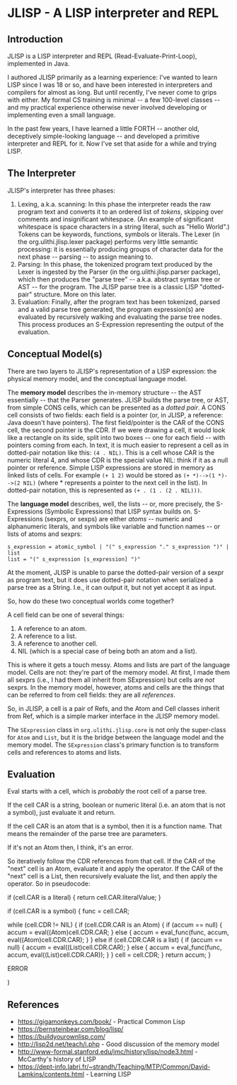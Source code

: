 # JLISP - A LISP interpreter and REPL

## Introduction

JLISP is a LISP interpreter and REPL (Read-Evaluate-Print-Loop), implemented in Java.

I authored JLISP primarily as a learning experience: I've wanted to learn LISP since I was 18 or
so, and have been interested in interpreters and compilers for almost as long. But until recently,
I've never come to grips with either. My formal CS training is minimal -- a few 100-level classes --
and my practical experience otherwise never involved developing or implementing even a small language.

In the past few years, I have learned a little FORTH -- another old, deceptively simple-looking
language -- and developed a primitive interpreter and REPL for it. Now I've set that aside for a
while and trying LISP.

## The Interpreter

JLISP's interpreter has three phases:
1. Lexing, a.k.a. scanning: In this phase the interpreter reads the raw program text and converts it
to an ordered list of *tokens*, skipping over comments and insignificant whitespace. (An example of
significant whitespace is space characters in a string literal, such as "Hello World".) Tokens can
be keywords, functions, symbols or literals. The Lexer (in the org.ulithi.jlisp.lexer package)
performs very little semantic processing: it is essentially producing groups of character data for
the next phase -- parsing -- to assign meaning to.
2. Parsing: In this phase, the tokenized program text produced by the Lexer is ingested by the Parser
(in the org.ulithi.jlisp.parser package), which then produces the "parse tree" -- a.k.a. abstract
syntax tree or AST -- for the program. The JLISP parse tree is a classic LISP "dotted-pair" structure.
More on this later.
3. Evaluation: Finally, after the program text has been tokenized, parsed and a valid parse tree
generated, the program expression(s) are evaluated by recursively walking and evaluating the parse
tree nodes. This process produces an S-Expression representing the output of the evaluation.

## Conceptual Model(s)

There are two layers to JLISP's representation of a LISP expression: the physical memory model, and
the conceptual language model.

The **memory model** describes the in-memory structure -- the AST essentially -- that the Parser generates.
JLISP builds the parse tree, or AST, from simple CONS cells, which can be presented as a *dotted pair*.
A CONS cell consists of two fields: each field is a pointer (or, in JLISP, a reference: Java doesn't
have pointers). The first field/pointer is the CAR of the CONS cell, the second pointer is the CDR.
If we were drawing a cell, it would look like a rectangle on its side, split into two boxes -- one
for each field -- with pointers coming from each. In text, it is much easier to represent a cell as
in dotted-pair notation like this: `(4 . NIL)`. This is a cell whose CAR is the numeric literal 4,
and whose CDR is the special value NIL: think if it as a null pointer or reference. Simple LISP
expressions are stored in memory as linked lists of cells. For example `(+ 1 2)` would be stored as
`(+ *)-->(1 *)-->(2 NIL)` (where * represents a pointer to the next cell in the list). In dotted-pair
notation, this is represented as `(+ . (1 . (2 . NIL)))`.

The **language model** describes, well, the lists -- or, more precisely, the S-Expressions
(Symbolic Expressions) that LISP syntax builds on. S-Expressions (sexprs, or sexps) are either
*atoms* -- numeric and alphanumeric literals, and symbols like variable and function names -- or
lists of atoms and sexprs:
```
s_expression = atomic_symbol | "(" s_expression "." s_expression ")" | list
list = "(" s_expression [s_expression] ")"
```
At the moment, JLISP is unable to parse the dotted-pair version of a sexpr as program text, but it
does use dotted-pair notation when serialized a parse tree as a String. I.e., it can output it, but
not yet accept it as input.

So, how do these two conceptual worlds come together?

A cell field can be one of several things:
1. A reference to an atom.
2. A reference to a list.
3. A reference to another cell.
4. NIL (which is a special case of being both an atom and a list).

This is where it gets a touch messy. Atoms and lists are part of the language model. Cells are not:
they're part of the memory model. At first, I made them all sexprs (i.e., I had them all inherit
from SExpression) but cells are *not* sexprs. In the memory model, however, atoms and cells are the
things that can be referred to from cell fields: they are all *references*.

So, in JLISP, a cell is a pair of Refs, and the Atom and Cell classes inherit from Ref, which
is a simple marker interface in the JLISP memory model.

The ```SExpression``` class in ```org.ulithi.jlisp.core``` is not only the super-class for
```Atom``` and ```List```, but it is the bridge between the language model and the memory model.
The ```SExpression``` class's primary function is to transform cells and references to atoms
and lists.

## Evaluation

Eval starts with a cell, which is *probably* the root cell of a parse tree.

If the cell CAR is a string, boolean or numeric literal (i.e. an atom that is not a symbol), just
evaluate it and return.

If the cell CAR is an atom that is a symbol, then it is a function name. That means the
remainder of the parse tree are parameters.

If it's not an Atom then, I think, it's an error.

So iteratively follow the CDR references from that cell. If the CAR of the "next" cell is an
Atom, evaluate it and apply the operator. If the CAR of the "next" cell is a List, then recursively
evaluate the list, and then apply the operator. So in pseudocode:

if (cell.CAR is a literal) {
   return cell.CAR.literalValue;
}

if (cell.CAR is a symbol) {
   func = cell.CAR;

   while (cell.CDR != NIL) {
      if (cell.CDR.CAR is an Atom) {
          if (accum == null) { accum = eval((Atom)cell.CDR.CAR; }
          else { accum = eval_func(func, accum, eval((Atom)cell.CDR.CAR); }
      } else if (cell.CDR.CAR is a list) {
          if (accum == null) { accum = eval((List)cell.CDR.CAR); }
          else { accum = eval_func(func, accum, eval((List)cell.CDR.CAR)); }
      }
      cell = cell.CDR;
   }
   return accum;
}

ERROR

)

## References

* https://gigamonkeys.com/book/ - Practical Common Lisp
* https://bernsteinbear.com/blog/lisp/
* https://buildyourownlisp.com/
* http://lisp2d.net/teach/i.php - Good discussion of the memory model
* http://www-formal.stanford.edu/jmc/history/lisp/node3.html - McCarthy's history of LISP
* https://dept-info.labri.fr/~strandh/Teaching/MTP/Common/David-Lamkins/contents.html - Learning LISP
